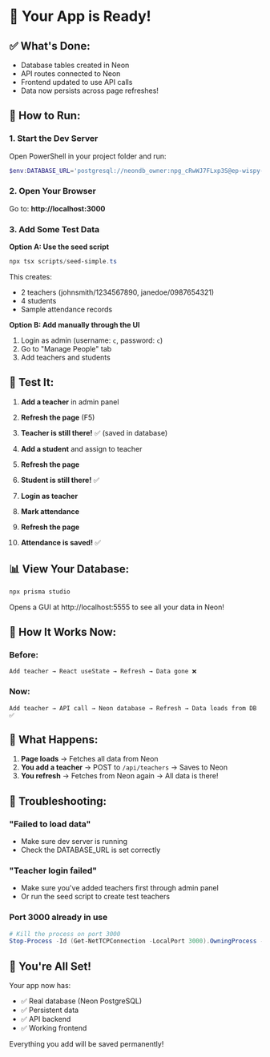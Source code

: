 # 🎉 Your App is Ready!

## ✅ What's Done:
- Database tables created in Neon
- API routes connected to Neon
- Frontend updated to use API calls
- Data now persists across page refreshes!

## 🚀 How to Run:

### 1. Start the Dev Server

Open PowerShell in your project folder and run:

```powershell
$env:DATABASE_URL='postgresql://neondb_owner:npg_cRwWJ7FLxp3S@ep-wispy-truth-a7w1svg1-pooler.ap-southeast-2.aws.neon.tech/neondb?sslmode=require'; npm run dev
```

### 2. Open Your Browser

Go to: **http://localhost:3000**

### 3. Add Some Test Data

**Option A: Use the seed script**
```powershell
npx tsx scripts/seed-simple.ts
```

This creates:
- 2 teachers (johnsmith/1234567890, janedoe/0987654321)
- 4 students
- Sample attendance records

**Option B: Add manually through the UI**
1. Login as admin (username: `c`, password: `c`)
2. Go to "Manage People" tab
3. Add teachers and students

## 🧪 Test It:

1. **Add a teacher** in admin panel
2. **Refresh the page** (F5)
3. **Teacher is still there!** ✅ (saved in database)

4. **Add a student** and assign to teacher
5. **Refresh the page**
6. **Student is still there!** ✅

7. **Login as teacher**
8. **Mark attendance**
9. **Refresh the page**
10. **Attendance is saved!** ✅

## 📊 View Your Database:

```powershell
npx prisma studio
```

Opens a GUI at http://localhost:5555 to see all your data in Neon!

## 🔄 How It Works Now:

### Before:
```
Add teacher → React useState → Refresh → Data gone ❌
```

### Now:
```
Add teacher → API call → Neon database → Refresh → Data loads from DB ✅
```

## 🎯 What Happens:

1. **Page loads** → Fetches all data from Neon
2. **You add a teacher** → POST to `/api/teachers` → Saves to Neon
3. **You refresh** → Fetches from Neon again → All data is there!

## 🐛 Troubleshooting:

### "Failed to load data"
- Make sure dev server is running
- Check the DATABASE_URL is set correctly

### "Teacher login failed"
- Make sure you've added teachers first through admin panel
- Or run the seed script to create test teachers

### Port 3000 already in use
```powershell
# Kill the process on port 3000
Stop-Process -Id (Get-NetTCPConnection -LocalPort 3000).OwningProcess -Force
```

## 🎊 You're All Set!

Your app now has:
- ✅ Real database (Neon PostgreSQL)
- ✅ Persistent data
- ✅ API backend
- ✅ Working frontend

Everything you add will be saved permanently!
